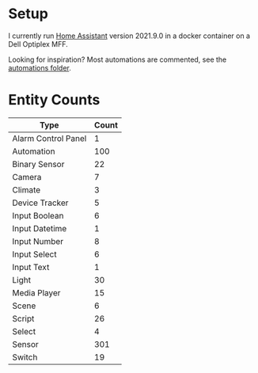 # Setup

I currently run [Home Assistant](http://homeassistant.io/) version 2021.9.0 in a docker container on a Dell Optiplex MFF.

Looking for inspiration? Most automations are commented, see the [automations folder](/config/automations).

# Entity Counts

| Type | Count |
| ---- | ----- |
| Alarm Control Panel | 1 |
| Automation | 100 |
| Binary Sensor | 22 |
| Camera | 7 |
| Climate | 3 |
| Device Tracker | 5 |
| Input Boolean | 6 |
| Input Datetime | 1 |
| Input Number | 8 |
| Input Select | 6 |
| Input Text | 1 |
| Light | 30 |
| Media Player | 15 |
| Scene | 6 |
| Script | 26 |
| Select | 4 |
| Sensor | 301 |
| Switch | 19 |
